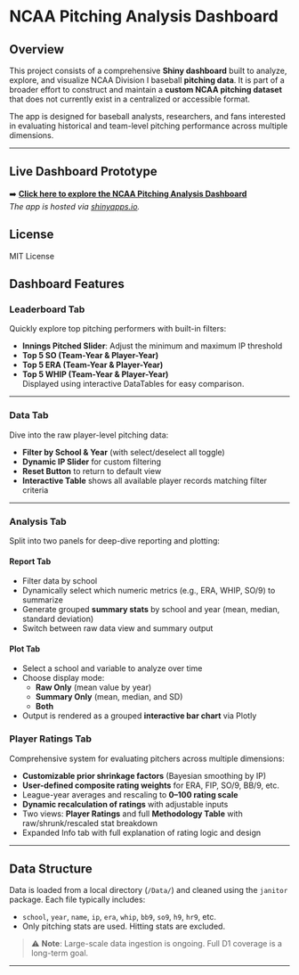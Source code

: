 # NCAA Pitching Analysis Dashboard

## Overview

This project consists of a comprehensive **Shiny dashboard** built to analyze, explore, and visualize NCAA Division I baseball **pitching data**. It is part of a broader effort to construct and maintain a **custom NCAA pitching dataset** that does not currently exist in a centralized or accessible format.

The app is designed for baseball analysts, researchers, and fans interested in evaluating historical and team-level pitching performance across multiple dimensions.

---

## Live Dashboard Prototype

➡️ **[Click here to explore the NCAA Pitching Analysis Dashboard](https://matthew-apps.shinyapps.io/baseball_data_analysis/)**  
_The app is hosted via [shinyapps.io](https://www.shinyapps.io)._

## License
MIT License

## Dashboard Features

###  Leaderboard Tab
Quickly explore top pitching performers with built-in filters:
- **Innings Pitched Slider**: Adjust the minimum and maximum IP threshold
- **Top 5 SO (Team-Year & Player-Year)**
- **Top 5 ERA (Team-Year & Player-Year)**
- **Top 5 WHIP (Team-Year & Player-Year)**  
Displayed using interactive DataTables for easy comparison.

---

###  Data Tab
Dive into the raw player-level pitching data:
- **Filter by School & Year** (with select/deselect all toggle)
- **Dynamic IP Slider** for custom filtering
- **Reset Button** to return to default view
- **Interactive Table** shows all available player records matching filter criteria

---

###  Analysis Tab
Split into two panels for deep-dive reporting and plotting:

####  Report Tab
- Filter data by school
- Dynamically select which numeric metrics (e.g., ERA, WHIP, SO/9) to summarize
- Generate grouped **summary stats** by school and year (mean, median, standard deviation)
- Switch between raw data view and summary output

####  Plot Tab
- Select a school and variable to analyze over time
- Choose display mode:
  - **Raw Only** (mean value by year)
  - **Summary Only** (mean, median, and SD)
  - **Both**
- Output is rendered as a grouped **interactive bar chart** via Plotly

### Player Ratings Tab
Comprehensive system for evaluating pitchers across multiple dimensions:
- **Customizable prior shrinkage factors** (Bayesian smoothing by IP)
- **User-defined composite rating weights** for ERA, FIP, SO/9, BB/9, etc.
- League-year averages and rescaling to **0–100 rating scale**
- **Dynamic recalculation of ratings** with adjustable inputs
- Two views: **Player Ratings** and full **Methodology Table** with raw/shrunk/rescaled stat breakdown
- Expanded Info tab with full explanation of rating logic and design

---

## Data Structure

Data is loaded from a local directory (`/Data/`) and cleaned using the `janitor` package. Each file typically includes:

- `school`, `year`, `name`, `ip`, `era`, `whip`, `bb9`, `so9`, `h9`, `hr9`, etc.
- Only pitching stats are used. Hitting stats are excluded.

> ⚠️ **Note**: Large-scale data ingestion is ongoing. Full D1 coverage is a long-term goal.

---

